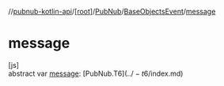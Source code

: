 //[pubnub-kotlin-api](../../../../index.md)/[[root]](../../index.md)/[PubNub](../index.md)/[BaseObjectsEvent](index.md)/[message](message.md)

# message

[js]\
abstract var [message](message.md): [PubNub.T$6](../-t$6/index.md)
